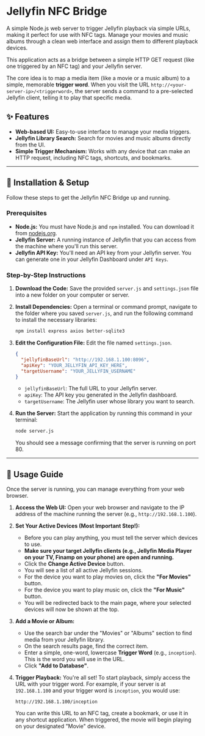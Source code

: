# Jellyfin NFC Bridge

A simple Node.js web server to trigger Jellyfin playback via simple URLs, making it perfect for use with NFC tags. Manage your movies and music albums through a clean web interface and assign them to different playback devices.

This application acts as a bridge between a simple HTTP GET request (like one triggered by an NFC tag) and your Jellyfin server.

The core idea is to map a media item (like a movie or a music album) to a simple, memorable **trigger word**. When you visit the URL `http://<your-server-ip>/<triggerword>`, the server sends a command to a pre-selected Jellyfin client, telling it to play that specific media.

## ✨ Features

  * **Web-based UI:** Easy-to-use interface to manage your media triggers.
  * **Jellyfin Library Search:** Search for movies and music albums directly from the UI.
  * **Simple Trigger Mechanism:** Works with any device that can make an HTTP request, including NFC tags, shortcuts, and bookmarks.

-----

## 🔧 Installation & Setup

Follow these steps to get the Jellyfin NFC Bridge up and running.

### Prerequisites

  * **Node.js:** You must have Node.js and `npm` installed. You can download it from [nodejs.org](https://nodejs.org/).
  * **Jellyfin Server:** A running instance of Jellyfin that you can access from the machine where you'll run this server.
  * **Jellyfin API Key:** You'll need an API key from your Jellyfin server. You can generate one in your Jellyfin Dashboard under `API Keys`.

### Step-by-Step Instructions

1.  **Download the Code:**
    Save the provided `server.js` and  `settings.json` file into a new folder on your computer or server.

2.  **Install Dependencies:**
    Open a terminal or command prompt, navigate to the folder where you saved `server.js`, and run the following command to install the necessary libraries:

    ```bash
    npm install express axios better-sqlite3
    ```

3.  **Edit the Configuration File:**
    Edit the file named `settings.json`.

    ```json
    {
      "jellyfinBaseUrl": "http://192.168.1.100:8096",
      "apiKey": "YOUR_JELLYFIN_API_KEY_HERE",
      "targetUsername": "YOUR_JELLYFIN_USERNAME"
    }
    ```

      * `jellyfinBaseUrl`: The full URL to your Jellyfin server.
      * `apiKey`: The API key you generated in the Jellyfin dashboard.
      * `targetUsername`: The Jellyfin user whose library you want to search.

4.  **Run the Server:**
    Start the application by running this command in your terminal:

    ```bash
    node server.js
    ```

    You should see a message confirming that the server is running on port 80.

-----

## 🚀 Usage Guide

Once the server is running, you can manage everything from your web browser.

1.  **Access the Web UI:**
    Open your web browser and navigate to the IP address of the machine running the server (e.g., `http://192.168.1.100`).

2.  **Set Your Active Devices (Most Important Step\!):**

      * Before you can play anything, you must tell the server which devices to use.
      * **Make sure your target Jellyfin clients (e.g., Jellyfin Media Player on your TV, Finamp on your phone) are open and running.**
      * Click the **Change Active Device** button.
      * You will see a list of all active Jellyfin sessions.
      * For the device you want to play movies on, click the **"For Movies"** button.
      * For the device you want to play music on, click the **"For Music"** button.
      * You will be redirected back to the main page, where your selected devices will now be shown at the top.

3.  **Add a Movie or Album:**

      * Use the search bar under the "Movies" or "Albums" section to find media from your Jellyfin library.
      * On the search results page, find the correct item.
      * Enter a simple, one-word, lowercase **Trigger Word** (e.g., `inception`). This is the word you will use in the URL.
      * Click **"Add to Database"**.

4.  **Trigger Playback:**
    You're all set\! To start playback, simply access the URL with your trigger word. For example, if your server is at `192.168.1.100` and your trigger word is `inception`, you would use:

    ```
    http://192.168.1.100/inception
    ```

    You can write this URL to an NFC tag, create a bookmark, or use it in any shortcut application. When triggered, the movie will begin playing on your designated "Movie" device.
